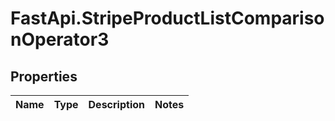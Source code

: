 # FastApi.StripeProductListComparisonOperator3

## Properties
Name | Type | Description | Notes
------------ | ------------- | ------------- | -------------
